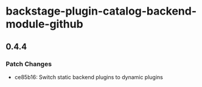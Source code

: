 # backstage-plugin-catalog-backend-module-github

## 0.4.4

### Patch Changes

- ce85b16: Switch static backend plugins to dynamic plugins
